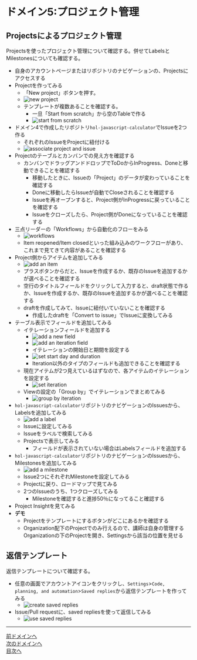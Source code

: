 # ドメイン5:プロジェクト管理

## Projectsによるプロジェクト管理

Projectsを使ったプロジェクト管理について確認する。併せてLabelsとMilestonesについても確認する。

- 自身のアカウントページまたはリポジトリのナビゲーションの、Projectsにアクセスする
- Projectを作ってみる
  - 「New project」ボタンを押す。
  - ![new project](../image/image5-1.png)
  - テンプレートが複数あることを確認する。
    - 一旦「Start from scratch」から空のTableで作る
    - ![start from scratch](../image/image5-2.png)
- ドメイン4で作成したリポジトリ`hol-javascript-calculator`でIssueを2つ作る
  - それぞれのIssueをProjectに紐付ける
  - ![associate project and issue](../image/image5-3.png)
- Projectのテーブルとカンバンでの見え方を確認する
  - カンバンでドラッグアンドドロップでToDoからInProgress、Doneと移動できることを確認する
    - 移動したときに、Issueの「Project」のデータが変わっていることを確認する
    - Doneに移動したらIssueが自動でCloseされることを確認する
    - Issueを再オープンすると、Project側がInProgressに戻っていることを確認する
    - Issueをクローズしたら、Project側がDoneになっていることを確認する
- 三点リーダーの「Workflows」から自動化のフローをみる
  - ![workflows](../image/image5-4.png)
  - Item reopened/Item closedといった組み込みのワークフローがあり、これまで見てきて内容があることを確認する
- Project側からアイテムを追加してみる
  - ![add an item](../image/image5-5.png)
  - プラスボタンからだと、Issueを作成するか、既存のIssueを追加するかが選べることを確認する
  - 空行のタイトルフィールドをクリックして入力すると、draft状態で作るか、Issueを作成するか、既存のIssueを追加するかが選べることを確認する
  - draftを作成してみて、Issueに紐付いていないことを確認する
    - 作成したdraftを「Convert to issue」でIssueに変換してみる
- テーブル表示でフィールドを追加してみる
  - イテレーションフィールドを追加する
    - ![add a new field](../image/image5-6.png)
    - ![add an iteration field](../image/image5-7.png)
    - イテレーションの開始日と期間を設定する
    - ![set start day and duration](../image/image5-8.png)
    - Iteration以外のタイプのフィールドも追加できることを確認する
  - 現在アイテムが2つ見えているはずなので、各アイテムのイテレーションを設定する
    - ![set iteration](../image/image5-9.png)
  - Viewの設定の「Group by」でイテレーションでまとめてみる
    - ![group by iteration](../image/image5-10.png)
- `hol-javascript-calculator`リポジトリのナビゲーションのIssuesから、Labelsを追加してみる
  - ![add a label](../image/image5-11.png)
  - Issueに設定してみる
  - Issueをラベルで検索してみる
  - Projectsで表示してみる
    - フィールドが表示されていない場合はLabelsフィールドを追加する
- `hol-javascript-calculator`リポジトリのナビゲーションのIssuesから、Milestonesを追加してみる
  - ![add a milestone](../image/image5-12.png)
  - Issue2つにそれぞれMilestoneを設定してみる
  - Projectに戻り、ロードマップで見てみる
  - 2つのIssueのうち、1つクローズしてみる
    - Milestoneを確認すると進捗50％になってること確認する
- Project Insightを見てみる
- **デモ**
  - Projectをテンプレートにするボタンがどこにあるかを確認する
  - Organization配下のProjectでのみ行えるので、講師は自身の管理するOrganizationの下のProjectを開き、Settingsから該当の位置を見せる

## 返信テンプレート

返信テンプレートについて確認する。

- 任意の画面でアカウントアイコンをクリックし、`Settings`>`Code, planning, and automation`>`Saved replies`から返信テンプレートを作ってみる
  - ![create saved replies](../image/image5-13.png)
- Issue/Pull requestに、saved repliesを使って返信してみる
  - ![use saved replies](../image/image5-14.png)

---
[前ドメインへ](../domain4/README.md)  
[次のドメインへ](../domain6/README.md)  
[目次へ](../README.md)
